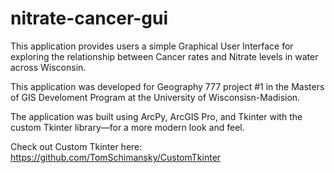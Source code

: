 # nitrate-cancer-gui
This application provides users a simple Graphical User Interface for exploring the relationship between Cancer rates and Nitrate levels in water across Wisconsin.

This application was developed for Geography 777 project #1 in the Masters of GIS Develoment Program at the University of Wisconsisn-Madision.

The application was built using ArcPy, ArcGIS Pro, and Tkinter with the custom Tkinter library—for a more modern look and feel.

Check out Custom Tkinter here: https://github.com/TomSchimansky/CustomTkinter
